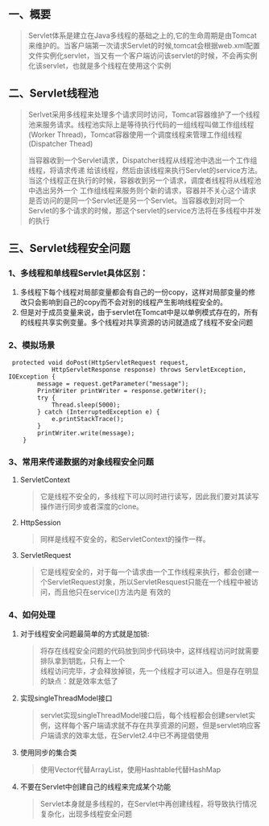 ## 一、概要

> Servlet体系是建立在Java多线程的基础之上的,它的生命周期是由Tomcat来维护的。当客户端第一次请求Servlet的时候,tomcat会根据web.xml配置文件实例化servlet，当又有一个客户端访问该servlet的时候，不会再实例化该servlet，也就是多个线程在使用这个实例

## 二、Servlet线程池

> Serlvet采用多线程来处理多个请求同时访问，Tomcat容器维护了一个线程池来服务请求。线程池实际上是等待执行代码的一组线程叫做工作组线程\(Worker Thread\)，Tomcat容器使用一个调度线程来管理工作组线程\(Dispatcher Thead\)
>
> 当容器收到一个Servlet请求，Dispatcher线程从线程池中选出一个工作组线程，将请求传递 给该线程，然后由该线程来执行Servlet的service方法。当这个线程正在执行的时候，容器收到另一个请求，调度者线程将从线程池中选出另外一个 工作组线程来服务则个新的请求，容器并不关心这个请求是否访问的是同一个Servlet还是另一个Servlet。当容器收到对同一个Servlet的多个请求的时候，那这个servlet的service方法将在多线程中并发的执行

## 三、Servlet线程安全问题

### 1、多线程和单线程Servlet具体区别：

1. 多线程下每个线程对局部变量都会有自己的一份copy，这样对局部变量的修改只会影响到自己的copy而不会对别的线程产生影响线程安全的。
2. 但是对于成员变量来说，由于servlet在Tomcat中是以单例模式存在的，所有的线程共享实例变量。多个线程对共享资源的访问就造成了线程不安全问题

### 2、模拟场景

```
 protected void doPost(HttpServletRequest request,  
            HttpServletResponse response) throws ServletException, IOException {  
        message = request.getParameter("message");  
        PrintWriter printWriter = response.getWriter();  
        try {  
            Thread.sleep(5000);  
        } catch (InterruptedException e) {  
            e.printStackTrace();  
        }  
        printWriter.write(message);  
    }
```

### 3、常用来传递数据的对象线程安全问题

1. ServletContext

   > 它是线程不安全的，多线程下可以同时进行读写，因此我们要对其读写操作进行同步或者深度的clone。

2. HttpSession

   > 同样是线程不安全的，和ServletContext的操作一样。

3. ServletRequest

   > 它是线程安全的，对于每一个请求由一个工作线程来执行，都会创建一个ServletRequest对象，所以ServletResquest只能在一个线程中被访问，而且他只在service\(\)方法内是 有效的

### 4、如何处理

1. 对于线程安全问题最简单的方式就是加锁:

   > 将存在线程安全问题的代码放到同步代码块中，这样线程访问时就需要排队拿到钥匙，只有上一个  
   > 线程访问完毕，才会释放掉锁，先一个线程才可以进入。但是存在明显的缺点：就是效率太低了

2. 实现singleThreadModel接口

   > servlet实现singleThreadModel接口后，每个线程都会创建servlet实例，这样每个客户端请求就不存在共享资源的问题，但是servlet响应客户端请求的效率太低，在Servlet2.4中已不再提倡使用

3. 使用同步的集合类

   > 使用Vector代替ArrayList，使用Hashtable代替HashMap

4. 不要在Servlet中创建自己的线程来完成某个功能

   > Servlet本身就是多线程的，在Servlet中再创建线程，将导致执行情况复杂化，出现多线程安全问题



